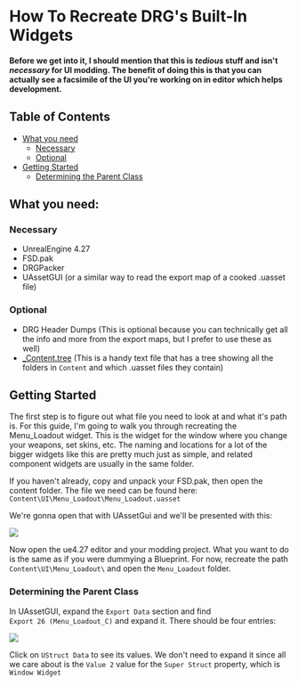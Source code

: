 # How To Recreate DRG's Built-In Widgets

#### Before we get into it, I should mention that this is *tedious* stuff and isn't *necessary* for UI modding. The benefit of doing this is that you can actually see a facsimile of the UI you're working on in editor which helps development.

## Table of Contents
 - [What you need](#What-you-need)
   - [Necessary](#Necessary)
   - [Optional](#Optional)
 - [Getting Started](#Getting-Started)
   - [Determining the Parent Class](#Determining-the-Parent-Class)


##   What you need:
### Necessary
 - UnrealEngine 4.27
 - FSD.pak
 - DRGPacker
 - UAssetGUI (or a similar way to read the export map of a cooked .uasset file)
### Optional
 - DRG Header Dumps (This is optional because you can technically get all the info and more from the export maps, but I prefer to use these as well)
 - [_Content.tree]() (This is a handy text file that has a tree showing all the folders in <code>Content</code> and which .uasset files they contain)

## Getting Started
The first step is to figure out what file you need to look at and what it's path is. For this guide, I'm going to walk you through recreating the Menu_Loadout widget. This is the widget for the window where you change your weapons, set skins, etc. The naming and locations for a lot of the bigger widgets like this are pretty much just as simple, and related component widgets are usually in the same folder.

If you haven't already, copy and unpack your FSD.pak, then open the content folder. The file we need can be found here: <code>Content\UI\Menu_Loadout\Menu_Loadout.uasset</code>

We're gonna open that with UAssetGui and we'll be presented with this:

<img src="./Assets/FirstOpen.jpg">

Now open the ue4.27 editor and your modding project. What you want to do is the same as if you were dummying a Blueprint. For now, recreate the path <code>Content\UI\Menu_Loadout\\</code> and open the <code>Menu_Loadout</code> folder.

### Determining the Parent Class
In UAssetGUI, expand the <code>Export&nbsp;Data</code> section and find <code>Export&nbsp;26&nbsp;(Menu_Loadout_C)</code> and expand it. There should be four entries: 

<img src="./Assets/Export26.jpg">

Click on <code>UStruct&nbsp;Data</code> to see its values. We don't need to expand it since all we care about is the <code>Value&nbsp;2</code> value for the <code>Super Struct</code> property, which is <code>Window&nbsp;Widget</code>